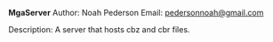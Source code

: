 **MgaServer**
Author: Noah Pederson
Email: pedersonnoah@gmail.com

Description: A server that hosts cbz and cbr files.

